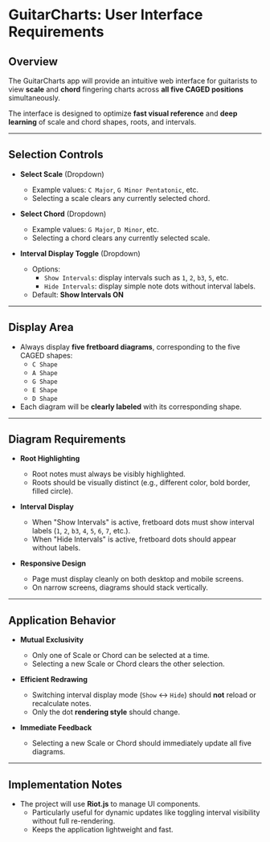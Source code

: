 # GuitarCharts: User Interface Requirements

## Overview

The GuitarCharts app will provide an intuitive web interface for guitarists to view **scale** and **chord** fingering charts across **all five CAGED positions** simultaneously.

The interface is designed to optimize **fast visual reference** and **deep learning** of scale and chord shapes, roots, and intervals.

---

## Selection Controls

- **Select Scale** (Dropdown)
    - Example values: `C Major`, `G Minor Pentatonic`, etc.
    - Selecting a scale clears any currently selected chord.

- **Select Chord** (Dropdown)
    - Example values: `G Major`, `D Minor`, etc.
    - Selecting a chord clears any currently selected scale.

- **Interval Display Toggle** (Dropdown)
    - Options:
        - `Show Intervals`: display intervals such as `1`, `2`, `b3`, `5`, etc.
        - `Hide Intervals`: display simple note dots without interval labels.
    - Default: **Show Intervals ON**

---

## Display Area

- Always display **five fretboard diagrams**, corresponding to the five CAGED shapes:
    - `C Shape`
    - `A Shape`
    - `G Shape`
    - `E Shape`
    - `D Shape`
- Each diagram will be **clearly labeled** with its corresponding shape.

---

## Diagram Requirements

- **Root Highlighting**
    - Root notes must always be visibly highlighted.
    - Roots should be visually distinct (e.g., different color, bold border, filled circle).

- **Interval Display**
    - When "Show Intervals" is active, fretboard dots must show interval labels (`1`, `2`, `b3`, `4`, `5`, `6`, `7`, etc.).
    - When "Hide Intervals" is active, fretboard dots should appear without labels.

- **Responsive Design**
    - Page must display cleanly on both desktop and mobile screens.
    - On narrow screens, diagrams should stack vertically.

---

## Application Behavior

- **Mutual Exclusivity**
    - Only one of Scale or Chord can be selected at a time.
    - Selecting a new Scale or Chord clears the other selection.

- **Efficient Redrawing**
    - Switching interval display mode (`Show` ↔ `Hide`) should **not** reload or recalculate notes.
    - Only the dot **rendering style** should change.

- **Immediate Feedback**
    - Selecting a new Scale or Chord should immediately update all five diagrams.

---

## Implementation Notes

- The project will use **Riot.js** to manage UI components.
    - Particularly useful for dynamic updates like toggling interval visibility without full re-rendering.
    - Keeps the application lightweight and fast.


